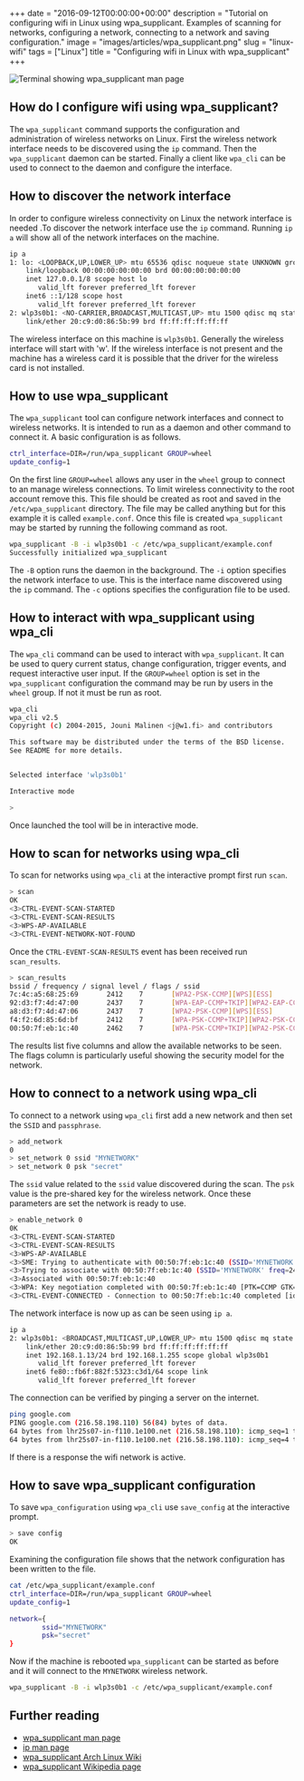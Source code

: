 +++
date = "2016-09-12T00:00:00+00:00"
description = "Tutorial on configuring wifi in Linux using wpa_supplicant. Examples of scanning for networks, configuring a network, connecting to a network and saving configuration."
image = "images/articles/wpa_supplicant.png"
slug = "linux-wifi"
tags = ["Linux"]
title = "Configuring wifi in Linux with wpa_supplicant"
+++

![Terminal showing wpa_supplicant man page][2]

## How do I configure wifi using wpa_supplicant?

The `wpa_supplicant` command supports the configuration and administration of
wireless networks on Linux. First the wireless network interface needs to be
discovered using the `ip` command. Then the `wpa_supplicant` daemon can be
started. Finally a client like `wpa_cli` can be used to connect to the daemon
and configure the interface.

## How to discover the network interface

In order to configure wireless connectivity on Linux the network interface is
needed .To discover the network interface use the `ip` command. Running `ip a`
will show all of the network interfaces on the machine.

```sh
ip a
1: lo: <LOOPBACK,UP,LOWER_UP> mtu 65536 qdisc noqueue state UNKNOWN group default qlen 1
    link/loopback 00:00:00:00:00:00 brd 00:00:00:00:00:00
    inet 127.0.0.1/8 scope host lo
       valid_lft forever preferred_lft forever
    inet6 ::1/128 scope host
       valid_lft forever preferred_lft forever
2: wlp3s0b1: <NO-CARRIER,BROADCAST,MULTICAST,UP> mtu 1500 qdisc mq state DOWN group default qlen 1000
    link/ether 20:c9:d0:86:5b:99 brd ff:ff:ff:ff:ff:ff
```

The wireless interface on this machine is `wlp3s0b1`. Generally the wireless
interface will start with 'w'. If the wireless interface is not present and the
machine has a wireless card it is possible that the driver for the wireless card
is not installed.

## How to use wpa_supplicant

The `wpa_supplicant` tool can configure network interfaces and connect to
wireless networks. It is intended to run as a daemon and other command to
connect it. A basic configuration is as follows.

```sh
ctrl_interface=DIR=/run/wpa_supplicant GROUP=wheel
update_config=1
```

On the first line `GROUP=wheel` allows any user in the `wheel` group to connect
to an manage wireless connections. To limit wireless connectivity to the root
account remove this. This file should be created as root and saved in the
`/etc/wpa_supplicant` directory. The file may be called anything but for this
example it is called `example.conf`. Once this file is created `wpa_supplicant`
may be started by running the following command as root.

```sh
wpa_supplicant -B -i wlp3s0b1 -c /etc/wpa_supplicant/example.conf
Successfully initialized wpa_supplicant
```

The `-B` option runs the daemon in the background. The `-i` option specifies the
network interface to use. This is the interface name discovered using the `ip`
command. The `-c` options specifies the configuration file to be used.

## How to interact with wpa_supplicant using wpa_cli

The `wpa_cli` command can be used to interact with `wpa_supplicant`. It can be
used to query current status, change configuration, trigger events, and request
interactive user input. If the `GROUP=wheel` option is set in the
`wpa_supplicant` configuration the command may be run by users in the `wheel`
group. If not it must be run as root.

```sh
wpa_cli
wpa_cli v2.5
Copyright (c) 2004-2015, Jouni Malinen <j@w1.fi> and contributors

This software may be distributed under the terms of the BSD license.
See README for more details.


Selected interface 'wlp3s0b1'

Interactive mode

>
```

Once launched the tool will be in interactive mode.

## How to scan for networks using wpa_cli

To scan for networks using `wpa_cli` at the interactive prompt first run `scan`.

```sh
> scan
OK
<3>CTRL-EVENT-SCAN-STARTED
<3>CTRL-EVENT-SCAN-RESULTS
<3>WPS-AP-AVAILABLE
<3>CTRL-EVENT-NETWORK-NOT-FOUND
```

Once the `CTRL-EVENT-SCAN-RESULTS` event has been received run `scan_results`.

```sh
> scan_results
bssid / frequency / signal level / flags / ssid
7c:4c:a5:68:25:69       2412    7       [WPA2-PSK-CCMP][WPS][ESS]       SKY1DA97
92:d3:f7:4d:47:00       2437    7       [WPA-EAP-CCMP+TKIP][WPA2-EAP-CCMP+TKIP][ESS] BTWifi-X
a8:d3:f7:4d:47:06       2437    7       [WPA2-PSK-CCMP][WPS][ESS]       BTHub5-H9MS
f4:f2:6d:85:6d:bf       2412    7       [WPA-PSK-CCMP+TKIP][WPA2-PSK-CCMP+TKIP][WPS][ESS]     SKY43B9E
00:50:7f:eb:1c:40       2462    7       [WPA-PSK-CCMP+TKIP][WPA2-PSK-CCMP+TKIP][ESS] MYNETWORK
```

The results list five columns and allow the available networks to be seen. The
flags column is particularly useful showing the security model for the network.

## How to connect to a network using wpa_cli

To connect to a network using `wpa_cli` first add a new network and then set the
`SSID` and `passphrase`.

```sh
> add_network
0
> set_network 0 ssid "MYNETWORK"
> set_network 0 psk "secret"
```

The `ssid` value related to the `ssid` value discovered during the scan. The
`psk` value is the pre-shared key for the wireless network. Once these
parameters are set the network is ready to use.

```sh
> enable_network 0
0K
<3>CTRL-EVENT-SCAN-STARTED
<3>CTRL-EVENT-SCAN-RESULTS
<3>WPS-AP-AVAILABLE
<3>SME: Trying to authenticate with 00:50:7f:eb:1c:40 (SSID='MYNETWORK' freq=2462 MHz)
<3>Trying to associate with 00:50:7f:eb:1c:40 (SSID='MYNETWORK' freq=2462 MHz)
<3>Associated with 00:50:7f:eb:1c:40
<3>WPA: Key negotiation completed with 00:50:7f:eb:1c:40 [PTK=CCMP GTK=TKIP]
<3>CTRL-EVENT-CONNECTED - Connection to 00:50:7f:eb:1c:40 completed [id=0 id_str=]
```

The network interface is now up as can be seen using `ip a`.

```sh
ip a
2: wlp3s0b1: <BROADCAST,MULTICAST,UP,LOWER_UP> mtu 1500 qdisc mq state UP group default qlen 1000
    link/ether 20:c9:d0:86:5b:99 brd ff:ff:ff:ff:ff:ff
    inet 192.168.1.13/24 brd 192.168.1.255 scope global wlp3s0b1
       valid_lft forever preferred_lft forever
    inet6 fe80::fb6f:882f:5323:c3d1/64 scope link
       valid_lft forever preferred_lft forever
```

The connection can be verified by pinging a server on the internet.

```sh
ping google.com
PING google.com (216.58.198.110) 56(84) bytes of data.
64 bytes from lhr25s07-in-f110.1e100.net (216.58.198.110): icmp_seq=1 ttl=51 time=11.6 ms
64 bytes from lhr25s07-in-f110.1e100.net (216.58.198.110): icmp_seq=4 ttl=51 time=11.2 ms
```

If there is a response the wifi network is active.

## How to save wpa_supplicant configuration

To save `wpa_configuration` using `wpa_cli` use `save_config` at the interactive
prompt.

```sh
> save config
OK
```

Examining the configuration file shows that the network configuration has been
written to the file.

```sh
cat /etc/wpa_supplicant/example.conf
ctrl_interface=DIR=/run/wpa_supplicant GROUP=wheel
update_config=1

network={
        ssid="MYNETWORK"
        psk="secret"
}
```

Now if the machine is rebooted `wpa_supplicant` can be started as before and it
will connect to the `MYNETWORK` wireless network.

```sh
wpa_supplicant -B -i wlp3s0b1 -c /etc/wpa_supplicant/example.conf
```

## Further reading

- [wpa_supplicant man page][1]
- [ip man page][3]
- [wpa_supplicant Arch Linux Wiki][4]
- [wpa_supplicant Wikipedia page][4]

[1]: http://linux.die.net/man/8/wpa_supplicant
[2]: /images/articles/wpa_supplicant.png "Linux wpa_supplicant command"
[3]: http://linux.die.net/man/8/ip
[4]: https://wiki.archlinux.org/index.php/WPA_supplicant
[5]: https://en.wikipedia.org/wiki/Wpa_supplicant
